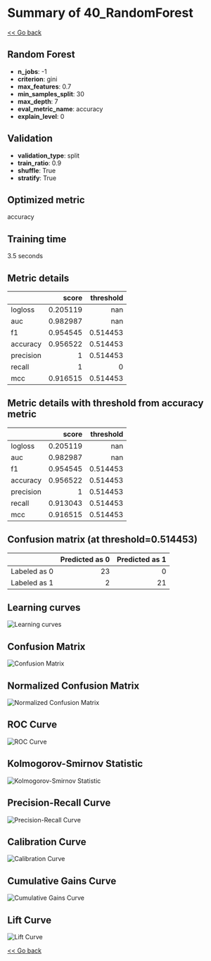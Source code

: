 # Summary of 40_RandomForest

[<< Go back](../README.md)


## Random Forest
- **n_jobs**: -1
- **criterion**: gini
- **max_features**: 0.7
- **min_samples_split**: 30
- **max_depth**: 7
- **eval_metric_name**: accuracy
- **explain_level**: 0

## Validation
 - **validation_type**: split
 - **train_ratio**: 0.9
 - **shuffle**: True
 - **stratify**: True

## Optimized metric
accuracy

## Training time

3.5 seconds

## Metric details
|           |    score |   threshold |
|:----------|---------:|------------:|
| logloss   | 0.205119 |  nan        |
| auc       | 0.982987 |  nan        |
| f1        | 0.954545 |    0.514453 |
| accuracy  | 0.956522 |    0.514453 |
| precision | 1        |    0.514453 |
| recall    | 1        |    0        |
| mcc       | 0.916515 |    0.514453 |


## Metric details with threshold from accuracy metric
|           |    score |   threshold |
|:----------|---------:|------------:|
| logloss   | 0.205119 |  nan        |
| auc       | 0.982987 |  nan        |
| f1        | 0.954545 |    0.514453 |
| accuracy  | 0.956522 |    0.514453 |
| precision | 1        |    0.514453 |
| recall    | 0.913043 |    0.514453 |
| mcc       | 0.916515 |    0.514453 |


## Confusion matrix (at threshold=0.514453)
|              |   Predicted as 0 |   Predicted as 1 |
|:-------------|-----------------:|-----------------:|
| Labeled as 0 |               23 |                0 |
| Labeled as 1 |                2 |               21 |

## Learning curves
![Learning curves](learning_curves.png)
## Confusion Matrix

![Confusion Matrix](confusion_matrix.png)


## Normalized Confusion Matrix

![Normalized Confusion Matrix](confusion_matrix_normalized.png)


## ROC Curve

![ROC Curve](roc_curve.png)


## Kolmogorov-Smirnov Statistic

![Kolmogorov-Smirnov Statistic](ks_statistic.png)


## Precision-Recall Curve

![Precision-Recall Curve](precision_recall_curve.png)


## Calibration Curve

![Calibration Curve](calibration_curve_curve.png)


## Cumulative Gains Curve

![Cumulative Gains Curve](cumulative_gains_curve.png)


## Lift Curve

![Lift Curve](lift_curve.png)



[<< Go back](../README.md)
